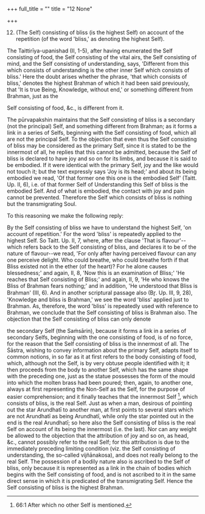 +++
full_title = ""
title = "12 None"

+++


12. (The Self) consisting of bliss (is the highest Self) on account of the repetition (of the word 'bliss,' as denoting the highest Self).

The Taittirīya-upanishad (II, 1-5), after having enumerated the Self consisting of food, the Self consisting of the vital airs, the Self consisting of mind, and the Self consisting of understanding, says, 'Different from this which consists of understanding is the other inner Self which consists of bliss.' Here the doubt arises whether the phrase, 'that which consists of bliss,' denotes the highest Brahman of which it had been said previously, that 'It is true Being, Knowledge, without end,' or something different from Brahman, just as the

 Self consisting of food, &c., is different from it.

The pūrvapakshin maintains that the Self consisting of bliss is a secondary (not the principal) Self, and something different from Brahman; as it forms a link in a series of Selfs, beginning with the Self consisting of food, which all are not the principal Self. To the objection that even thus the Self consisting of bliss may be considered as the primary Self, since it is stated to be the innermost of all, he replies that this cannot be admitted, because the Self of bliss is declared to have joy and so on for its limbs, and because it is said to be embodied. If it were identical with the primary Self, joy and the like would not touch it; but the text expressly says 'Joy is its head;' and about its being embodied we read, 'Of that former one this one is the embodied Self' (Taitt. Up. II, 6), i.e. of that former Self of Understanding this Self of bliss is the embodied Self. And of what is embodied, the contact with joy and pain cannot be prevented. Therefore the Self which consists of bliss is nothing but the transmigrating Soul.

To this reasoning we make the following reply:

By the Self consisting of bliss we have to understand the highest Self, 'on account of repetition.' For the word 'bliss' is repeatedly applied to the highest Self. So Taitt. Up. II, 7, where, after the clause 'That is flavour'--which refers back to the Self consisting of bliss, and declares it to be of the nature of flavour--we read, 'For only after having perceived flavour can any one perceive delight. Who could breathe, who could breathe forth if that Bliss existed not in the ether (of the heart)? For he alone causes blessedness;' and again, II, 8, 'Now this is an examination of Bliss;' 'He reaches that Self consisting of Bliss;' and again, II, 9, 'He who knows the Bliss of Brahman fears nothing;' and in addition, 'He understood that Bliss is Brahman' (III, 6). And in another scriptural passage also (Br̥. Up. III, 9, 28), 'Knowledge and bliss is Brahman,' we see the word 'bliss' applied just to Brahman. As, therefore, the word 'bliss' is repeatedly used with reference to Brahman, we conclude that the Self consisting of bliss is Brahman also. The objection that the Self consisting of bliss can only denote

the secondary Self (the Saṁsārin), because it forms a link in a series of secondary Selfs, beginning with the one consisting of food, is of no force, for the reason that the Self consisting of bliss is the innermost of all. The Śāstra, wishing to convey information about the primary Self, adapts itself to common notions, in so far as it at first refers to the body consisting of food, which, although not the Self, is by very obtuse people identified with it; it then proceeds from the body to another Self, which has the same shape with the preceding one, just as the statue possesses the form of the mould into which the molten brass had been poured; then, again, to another one, always at first representing the Non-Self as the Self, for the purpose of easier comprehension; and it finally teaches that the innermost Self [^fn_110], which consists of bliss, is the real Self. Just as when a man, desirous of pointing out the star Arundhatī to another man, at first points to several stars which are not Arundhatī as being Arundhatī, while only the star pointed out in the end is the real Arundhatī; so here also the Self consisting of bliss is the real Self on account of its being the innermost (i.e. the last). Nor can any weight be allowed to the objection that the attribution of joy and so on, as head, &c., cannot possibly refer to the real Self; for this attribution is due to the immediately preceding limiting condition (viz. the Self consisting of understanding, the so-called vijñānakosa), and does not really belong to the real Self. The possession of a bodily nature also is ascribed to the Self of bliss, only because it is represented as a link in the chain of bodies which begins with the Self consisting of food, and is not ascribed to it in the same direct sense in which it is predicated of the transmigrating Self. Hence the Self consisting of bliss is the highest Brahman.

[^fn_110]: 66:1 After which no other Self is mentioned.

